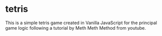 # tetris
This is a simple tetris game created in Vanilla JavaScript for the principal game logic following a tutorial by Meth Meth Method from youtube.
